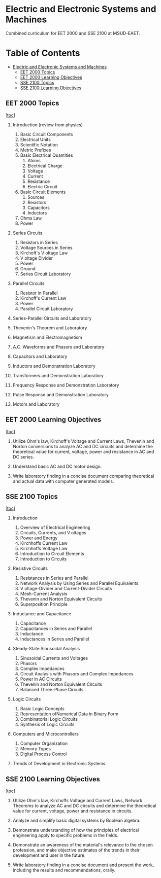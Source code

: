 # Electric and Electronic Systems and Machines

Combined curriculum for EET 2000 and SSE 2100 at MSUD-EAET.  

Table of Contents
=================

* [Electric and Electronic Systems and Machines](#electric-and-electronic-systems-and-machines)
  * [EET 2000 Topics](#eet-2000-topics)
  * [EET 2000 Learning Objectives](#eet-2000-learning-objectives)
  * [SSE 2100 Topics](#sse-2100-topics)
  * [SSE 2100 Learning Objectives](#sse-2100-learning-objectives)


## EET 2000 Topics
[[toc](#table-of-contents)]

1. Introduction (review from physics)    
   1. Basic Circuit Components  
   2. Electrical Units  
   3. Scientific Notation  
   4. Metric Prefixes  
   5. Basic Electrical Quantities  
      1. Atoms  
      2. Electrical Charge   
      3. Voltage  
      4. Current  
      5. Resistance  
      6. Electric Circuit  
   6. Basic Circuit Elements   
      1. Sources  
      2. Resistors   
      3. Capacitors   
      4. Inductors  
   7. Ohms Law  
   8. Power  

2. Series Circuits    
   1. Resistors in Series  
   2. Voltage Sources in Series  
   3. Kirchoff's V oltage Law  
   4. V oltage Divider   
   5. Power  
   6. Ground  
   7. Series Circuit Laboratory  

3. Parallel Circuits  
   1. Resistor in Parallel  
   2. Kirchoff's Current Law  
   3. Power  
   4. Parallel Circuit Laboratory  

4. Series-Parallel Circuits and Laboratory  

5. Thevenin's Theorem and Laboratory  

6. Magnetism and Electromagnetism  

7. A.C. Waveforms and Phasors and Laboratory   

8. Capacitors and Laboratory  

9. Inductors and Demonstration Laboratory  

10. Transformers and Demonstration Laboratory  

11. Frequency Response and Demonstration Laboratory  

12. Pulse Response and Demonstration Laboratory  

13. Motors and Laboratory  

## EET 2000 Learning Objectives
[[toc](#table-of-contents)]

1. Utilize Ohm's law, Kirchoff's Voltage and Current Laws, Thevenin and Norton conversions to analyze AC and DC circuits and determine the theoretical value for current, voltage, power and resistance in AC and DC series.  

2. Understand basic AC and DC motor design.  

3. Write laboratory finding in a concise document comparing theoretical and actual data with computer
generated models.  


## SSE 2100 Topics
[[toc](#table-of-contents)]

1. Introduction
   1. Overview of Electrical Engineering
   2. Circuits, Currents, and V oltages
   3. Power and Energy
   4. Kirchhoffs Current Law
   5. Kirchhoffs Voltage Law
   6. Introduction to Circuit Elements
   7. Introduction to Circuits

2. Resistive Circuits
   1. Resistances in Series and Parallel
   2. Network Analysis by Using Series and Parallel Equivalents
   3. V oltage-Divider and Current-Divider Circuits
   4. Mesh-Current Analysis
   5. Thevenin and Norton Equivalent Circuits
   6. Superposition Principle

3. Inductance and Capacitance
   1. Capacitance
   2. Capacitances in Series and Parallel
   3. Inductance
   4. Inductances in Series and Parallel 
   
4. Steady-State Sinusoidal Analysis
   1. Sinusoidal Currents and Voltages
   2. Phasors
   3. Complex Impedances
   4. Circuit Analysis with Phasors and Complex Impedances
   5. Power in AC Circuits
   6. Thevenin and Norton Equivalent Circuits
   7. Balanced Three-Phase Circuits

5. Logic Circuits
   1. Basic Logic Concepts
   2. Representation ofNumerical Data in Binary Form
   3. Combinatorial Logic Circuits
   4. Synthesis of Logic Circuits

6. Computers and Microcontrollers 
   1. Computer Organization 
   2. Memory Types
   3. Digital Process Control

7. Trends of Development in Electronic Systems

## SSE 2100 Learning Objectives
[[toc](#table-of-contents)]

1. Utilize Ohm's law, Kirchoffs Voltage and Current Laws, Network Theorems to analyze AC and DC circuits and determine the theoretical value for current, voltage, power and resistance in circuits.  

2. Analyze and simplify basic digital systems by Boolean algebra.  

3. Demonstrate understanding of how the principles of electrical engineering apply to specific problems in the fields.  

4. Demonstrate an awareness of the material's relevance to the chosen profession, and make objective estimates of the trends in their development and user in the future.  

5. Write laboratory finding in a concise document and present the work, including the results and recommendations, orally.  

